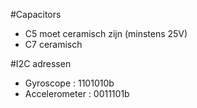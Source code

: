 #Capacitors
- C5 moet ceramisch zijn (minstens 25V)
- C7 ceramisch

#I2C adressen
- Gyroscope : 1101010b
- Accelerometer : 0011101b
